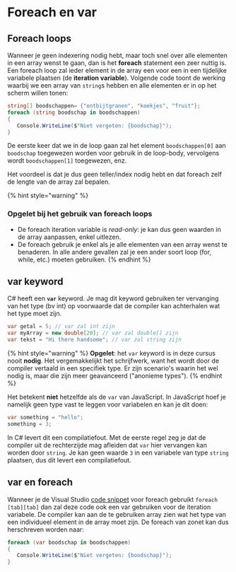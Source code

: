 # Foreach en var

## Foreach loops

Wanneer je geen indexering nodig hebt, maar toch snel over alle elementen in een array wenst te gaan, dan is het **foreach** statement een zeer nuttig is. Een foreach loop zal ieder element in de array een voor een in een tijdelijke variabele plaatsen \(de **iteration variable**\). Volgende code toont de werking waarbij we een array van `string`s hebben en alle elementen er in op het scherm willen tonen:

```csharp
string[] boodschappen= {"ontbijtgranen", "koekjes", "fruit"};
foreach (string boodschap in boodschappen)
{
   Console.WriteLine($"Niet vergeten: {boodschap}");
}
```

De eerste keer dat we in de loop gaan zal het element `boodschappen[0]` aan `boodschap` toegewezen worden voor gebruik in de loop-body, vervolgens wordt `boodschappen[1]` toegewezen, enz.

Het voordeel is dat je dus geen teller/index nodig hebt en dat foreach zelf de lengte van de array zal bepalen.

{% hint style="warning" %}
### Opgelet bij het gebruik van foreach loops

* De foreach iteration variable is _read-only_: je kan dus geen waarden in de array aanpassen, enkel uitlezen.
* De foreach gebruik je enkel als je alle elementen van een array wenst te benaderen. In alle andere gevallen zal je een ander soort loop \(for, while, etc.\) moeten gebruiken.
{% endhint %}

## var keyword

C\# heeft een **`var`** keyword. Je mag dit keyword gebruiken ter vervanging van het type \(bv int\) op voorwaarde dat de compiler kan achterhalen wat het type moet zijn.

```csharp
var getal = 5; // var zal int zijn
var myArray = new double[20]; // var zal double[] zijn
var tekst = "Hi there handsome"; // var zal string zijn
```

{% hint style="warning" %}
**Opgelet**: het `var` keyword is in deze cursus nooit **nodig**. Het vergemakkelijkt het schrijfwerk, want het wordt door de compiler vertaald in een specifiek type. Er zijn scenario's waarin het wel nodig is, maar die zijn meer geavanceerd \("anonieme types"\).
{% endhint %}

Het betekent **niet** hetzelfde als de `var` van JavaScript. In JavaScript hoef je namelijk geen type vast te leggen voor variabelen en kan je dit doen:

```csharp
var something = "hello";
something = 3;
```

In C\# levert dit een compilatiefout. Met de eerste regel zeg je dat de compiler uit de rechterzijde mag afleiden dat `var` hier vervangen kan worden door `string`. Je kan geen waarde `3` in een variabele van type `string` plaatsen, dus dit levert een compilatiefout.

## var en foreach

Wanneer je de Visual Studio [code snippet](https://msdn.microsoft.com/en-us/library/z41h7fat.aspx) voor foreach gebruikt `foreach [tab][tab]` dan zal deze code ook een var gebruiken voor de iteration variabele. De compiler kan aan de te gebruiken array zien wat het type van een individueel element in de array moet zijn. De foreach van zonet kan dus herschreven worden naar:

```csharp
foreach (var boodschap in boodschappen)
{
   Console.WriteLine($"Niet vergeten: {boodschap}");
}
```

